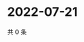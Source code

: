 # 2022-07-21

共 0 条

<!-- BEGIN WEIBO -->
<!-- 最后更新时间 Thu Jul 21 2022 04:19:00 GMT+0800 (China Standard Time) -->

<!-- END WEIBO -->
